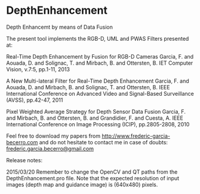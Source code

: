 # DepthEnhancement
Depth Enhancemt by means of Data Fusion

The present tool implements the RGB-D, UML and PWAS Filters presented at:

Real-Time Depth Enhancement by Fusion for RGB-D Cameras
Garcia, F. and Aouada, D. and Solignac, T. and Mirbach, B. and Ottersten, B.
IET Computer Vision, v.7:5, pp.1-11, 2013

A New Multi-lateral Filter for Real-Time Depth Enhancement
Garcia, F. and Aouada, D. and Mirbach, B. and Solignac, T. and Ottersten, B.
IEEE International Conference on Advanced Video and Signal-Based Surveillance (AVSS), pp.42-47, 2011

Pixel Weighted Average Strategy for Depth Sensor Data Fusion
Garcia, F. and Mirbach, B. and Ottersten, B. and Grandidier, F. and Cuesta, A.
IEEE International Conference on Image Processing (ICIP), pp.2805-2808, 2010

Feel free to download my papers from http://www.frederic-garcia-becerro.com and do not hesitate to contact me in case of doubts: frederic.garcia.becerro@gmail.com

Release notes:

2015/03/20
Remember to change the OpenCV and QT paths from the DepthEnhancement.pro file.
Note that the expected resolution of input images (depth map and guidance image) is (640x480) pixels.
